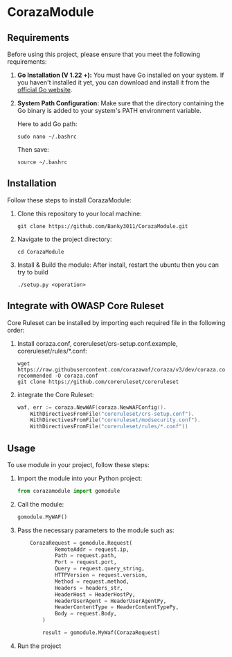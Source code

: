 # CorazaModule

## Requirements

Before using this project, please ensure that you meet the following requirements:

1. **Go Installation (V 1.22 +):**
    You must have Go installed on your system. If you haven't installed it yet, you can download and install it from the [official Go website](https://golang.org/).
    
2. **System Path Configuration:**
    Make sure that the directory containing the Go binary is added to your system's PATH environment variable.

    Here to add Go path:
    ```
    sudo nano ~/.bashrc
    ```
    Then save:
    ```
    source ~/.bashrc
    ```

## Installation
Follow these steps to install CorazaModule:

1. Clone this repository to your local machine:
    ```
    git clone https://github.com/Banky3011/CorazaModule.git
    ```

2. Navigate to the project directory:
    ```
    cd CorazaModule
    ```

3. Install & Build the module: After install, restart the ubuntu then you can try to build
    ```
    ./setup.py <operation>
    ```

## Integrate with OWASP Core Ruleset
Core Ruleset can be installed by importing each required file in the following order:

1. Install coraza.conf, coreruleset/crs-setup.conf.example, coreruleset/rules/*.conf:
    ```
    wget https://raw.githubusercontent.com/corazawaf/coraza/v3/dev/coraza.conf-recommended -O coraza.conf
    git clone https://github.com/coreruleset/coreruleset
    ```

2. integrate the Core Ruleset:
    ```go
    waf, err := coraza.NewWAF(coraza.NewWAFConfig().
		WithDirectivesFromFile("coreruleset/crs-setup.conf").
		WithDirectivesFromFile("coreruleset/modsecurity.conf").
		WithDirectivesFromFile("coreruleset/rules/*.conf"))
    ```


## Usage
To use module in your project, follow these steps:

1. Import the module into your Python project:
    ```python
    from corazamodule import gomodule
    ```

2. Call the module:
    ```python
    gomodule.MyWAF()
    ```
3. Pass the necessary parameters to the module such as:
    ```python
        CorazaRequest = gomodule.Request(
                RemoteAddr = request.ip,
                Path = request.path,
                Port = request.port,
                Query = request.query_string,
                HTTPVersion = request.version,
                Method = request.method,
                Headers = headers_str,
                HeaderHost = HeaderHostPy,
                HeaderUserAgent = HeaderUserAgentPy,
                HeaderContentType = HeaderContentTypePy,
                Body = request.Body,
            )

            result = gomodule.MyWaf(CorazaRequest)
    ```

4. Run the project
